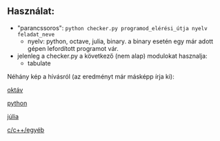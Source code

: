 ## Használat:
* "parancssoros": ```python checker.py programod_elérési_útja nyelv feladat_neve```
  * nyelv: python, octave, julia, binary.  a binary esetén egy már adott gépen lefordított
programot vár.
* jelenleg a checker.py a következő (nem alap) modulokat hasznalja:
  * tabulate

Néhány kép a hívásról (az eredményt már másképp írja ki):

[oktáv](etc/oct.png)

[python](etc/pyth.png)

[júlia](etc/julia.png)

[c/c++/egyéb](etc/cc.png)
